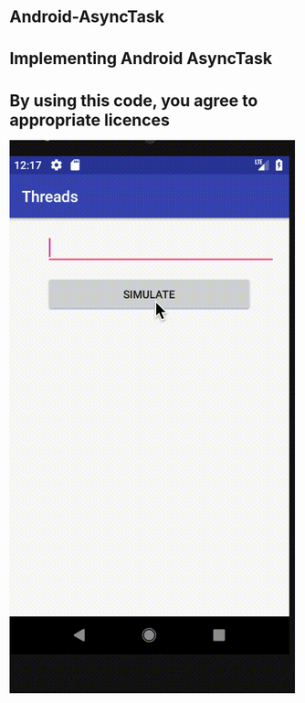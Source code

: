 # Android-AsyncTask
# Implementing Android AsyncTask
# By using this code, you agree to appropriate licences

![Demo](https://github.com/dipankarghosh28/Android-AsyncTask/blob/master/AsyncTask.gif)

